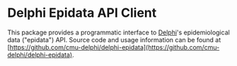 # Delphi Epidata API Client

This package provides a programmatic interface to
[Delphi](https://delphi.cmu.edu/)'s epidemiological data ("epidata")
API. Source code and usage information can be found at
[https://github.com/cmu-delphi/delphi-epidata](https://github.com/cmu-delphi/delphi-epidata).

